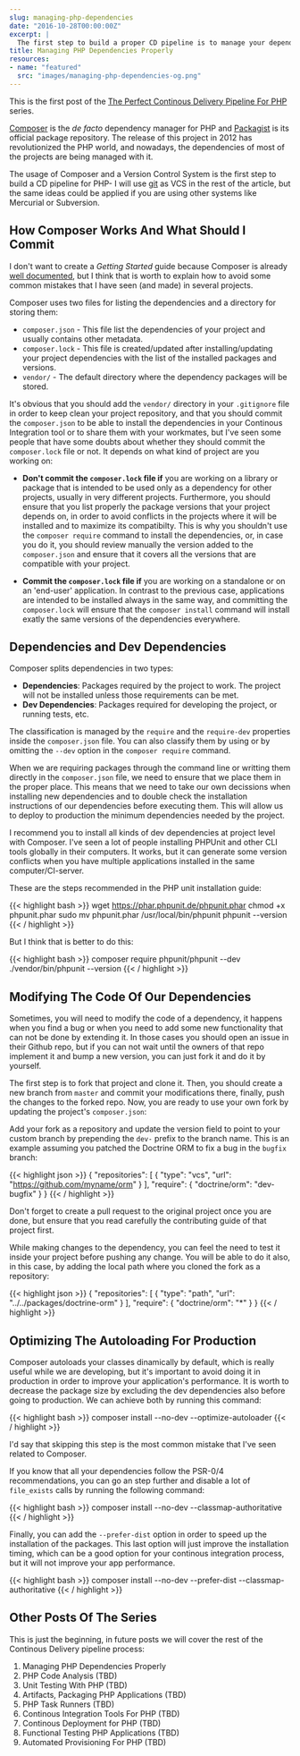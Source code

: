 ```yaml
---
slug: managing-php-dependencies
date: "2016-10-28T00:00:00Z"
excerpt: |
  The first step to build a proper CD pipeline is to manage your dependencies in the right way. If you are PHP developer, you need to master Composer in order to achieve it.
title: Managing PHP Dependencies Properly
resources:
- name: "featured"
  src: "images/managing-php-dependencies-og.png"
---
```


<div class="series">
    <i class="fa fa-info-circle" aria-hidden="true"></i> This is the first post of the
    <a href="#other-posts-of-the-series">The Perfect Continous Delivery Pipeline For PHP</a> series.
</div>

[Composer][1] is the _de facto_ dependency manager for PHP and [Packagist][2] is its official package repository.
The release of this project in 2012 has revolutionized the PHP world, and nowadays, the dependencies of most of the
projects are being managed with it.

The usage of Composer and a Version Control System is the first step to build a CD pipeline for PHP- I will use
[git][3] as VCS in the rest of the article, but the same ideas could be applied if you are using other systems like
Mercurial or Subversion.

## How Composer Works And What Should I Commit

I don't want to create a _Getting Started_ guide because Composer is already [well documented][4], but I think that
is worth to explain how to avoid some common mistakes that I have seen (and made) in several projects.

Composer uses two files for listing the dependencies and a directory for storing them:

- `composer.json` - This file list the dependencies of your project and usually contains other metadata.
- `composer.lock` - This file is created/updated after installing/updating your project dependencies with the list of
  the installed packages and versions.
- `vendor/` - The default directory where the dependency packages will be stored.

It's obvious that you should add the `vendor/` directory in your `.gitignore` file in order to keep clean your project
repository, and that you should commit the `composer.json` to be able to install the dependencies in your Continous
Integration tool or to share them with your workmates, but I've seen some people that have some doubts about whether they
should commit the `composer.lock` file or not. It depends on what kind of project are you working on:

- **Don't commit the `composer.lock` file if** you are working on a library or package that is intended to be used
  only as a dependency for other projects, usually in very different projects. Furthermore, you should ensure that
  you list properly the package versions that your project depends on, in order to avoid conflicts in the projects where
  it will be installed and to maximize its compatibilty. This is why you shouldn't use the `composer require` command to
  install the dependencies, or, in case you do it, you should review manually the version added to the `composer.json` and ensure that
  it covers all the versions that are compatible with your project.

- **Commit the `composer.lock` file if** you are working on a standalone or on an 'end-user' application. In contrast to
  the previous case, applications are intended to be installed always in the same way, and committing the `composer.lock`
  will ensure that the `composer install` command will install exatly the same versions of the dependencies everywhere.

## Dependencies and Dev Dependencies

Composer splits dependencies in two types:

- **Dependencies**: Packages required by the project to work. The project will not be installed unless those requirements
  can be met.
- **Dev Dependencies**: Packages required for developing the project, or running tests, etc.

The classification is managed by the `require` and the `require-dev` properties inside the `composer.json` file. You
can also classify them by using or by omitting the `--dev` option in the `composer require` command.

When we are requiring packages through the command line or writting them directly in the `composer.json` file, we need to ensure
that we place them in the proper place. This means that we need to take our own decissions when installing new dependencies and
to double check the installation instructions of our dependencies before executing them. This will allow us to deploy to
production the minimum dependencies needed by the project.

I recommend you to install all kinds of dev dependencies at project level with Composer. I've seen a lot of people installing
PHPUnit and other CLI tools globally in their computers. It works, but it can generate
some version conflicts when you have multiple applications installed in the same computer/CI-server.

These are the steps recommended in the PHP unit installation guide:

{{< highlight bash >}}
wget https://phar.phpunit.de/phpunit.phar
chmod +x phpunit.phar
sudo mv phpunit.phar /usr/local/bin/phpunit
phpunit --version
{{< / highlight >}}

But I think that is better to do this:

{{< highlight bash >}}
composer require phpunit/phpunit --dev
./vendor/bin/phpunit --version
{{< / highlight >}}

## Modifying The Code Of Our Dependencies

Sometimes, you will need to modify the code of a dependency, it happens when you find a bug or when you need to
add some new functionality that can not be done by extending it. In those cases you should open an issue in their
Github repo, but if you can not wait until the owners of that repo implement it and bump a new version, you can just
fork it and do it by yourself.

The first step is to fork that project and clone it. Then, you should create a new branch from `master` and commit your
modifications there, finally, push the changes to the forked repo. Now, you are ready to use your own fork by updating the
project's `composer.json`:

Add your fork as a repository and update the version field to point to your custom branch by prepending the `dev-` prefix
to the branch name. This is an example assuming you patched the Doctrine ORM to fix a bug in the `bugfix` branch:

{{< highlight json >}}
{
"repositories": [
{
"type": "vcs",
"url": "https://github.com/myname/orm"
}
],
"require": {
"doctrine/orm": "dev-bugfix"
}
}
{{< / highlight >}}

Don't forget to create a pull request to the original project once you are done, but ensure that you read carefully the
contributing guide of that project first.

While making changes to the dependency, you can feel the need to test it inside your project before pushing any change.
You will be able to do it also, in this case, by adding the local path where you cloned the fork as a repository:

{{< highlight json >}}
{
"repositories": [
{
"type": "path",
"url": "../../packages/doctrine-orm"
}
],
"require": {
"doctrine/orm": "\*"
}
}
{{< / highlight >}}

## Optimizing The Autoloading For Production

Composer autoloads your classes dinamically by default, which is really useful while we are developing, but it's important to
avoid doing it in production in order to improve your application's performance. It is worth to decrease the package size by
excluding the dev dependencies also before going to production. We can achieve both by running this command:

{{< highlight bash >}}
composer install --no-dev --optimize-autoloader
{{< / highlight >}}

I'd say that skipping this step is the most common mistake that I've seen related to Composer.

If you know that all your dependencies follow the PSR-0/4 recommendations, you can go an step further and disable a lot of
`file_exists` calls by running the following command:

{{< highlight bash >}}
composer install --no-dev --classmap-authoritative
{{< / highlight >}}

Finally, you can add the `--prefer-dist` option in order to speed up the installation of the packages. This last option
will just improve the installation timing, which can be a good option for your continous integration process, but it will
not improve your app performance.

{{< highlight bash >}}
composer install --no-dev --prefer-dist --classmap-authoritative
{{< / highlight >}}

## Other Posts Of The Series

This is just the beginning, in future posts we will cover the rest of the Continous Delivery pipeline process:

1.  Managing PHP Dependencies Properly
1.  PHP Code Analysis (TBD)
1.  Unit Testing With PHP (TBD)
1.  Artifacts, Packaging PHP Applications (TBD)
1.  PHP Task Runners (TBD)
1.  Continous Integration Tools For PHP (TBD)
1.  Continous Deployment for PHP (TBD)
1.  Functional Testing PHP Applications (TBD)
1.  Automated Provisioning For PHP (TBD)

[1]: https://getcomposer.org/
[2]: http://packagist.org/
[3]: https://git-scm.com/
[4]: https://getcomposer.org/doc/00-intro.md
